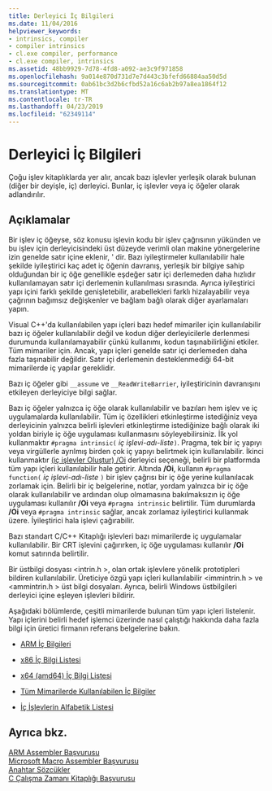 ```yaml
---
title: Derleyici İç Bilgileri
ms.date: 11/04/2016
helpviewer_keywords:
- intrinsics, compiler
- compiler intrinsics
- cl.exe compiler, performance
- cl.exe compiler, intrinsics
ms.assetid: 48bb9929-7d78-4fd8-a092-ae3c9f971858
ms.openlocfilehash: 9a014e870d731d7e7d443c3bfefd66884aa50d5d
ms.sourcegitcommit: 0ab61bc3d2b6cfbd52a16c6ab2b97a8ea1864f12
ms.translationtype: MT
ms.contentlocale: tr-TR
ms.lasthandoff: 04/23/2019
ms.locfileid: "62349114"
---
```

# <a name="compiler-intrinsics"></a>Derleyici İç Bilgileri

Çoğu işlev kitaplıklarda yer alır, ancak bazı işlevler yerleşik olarak bulunan (diğer bir deyişle, iç) derleyici. Bunlar, iç işlevler veya iç öğeler olarak adlandırılır.

## <a name="remarks"></a>Açıklamalar

Bir işlev iç öğeyse, söz konusu işlevin kodu bir işlev çağrısının yükünden ve bu işlev için derleyicisindeki üst düzeyde verimli olan makine yönergelerine izin genelde satır içine eklenir, ' dir. Bazı iyileştirmeler kullanılabilir hale şekilde iyileştirici kaç adet iç öğenin davranış, yerleşik bir bilgiye sahip olduğundan bir iç öğe genellikle eşdeğer satır içi derlemeden daha hızlıdır kullanılamayan satır içi derlemenin kullanılması sırasında. Ayrıca iyileştirici yapı içini farklı şekilde genişletebilir, arabellekleri farklı hizalayabilir veya çağrının bağımsız değişkenler ve bağlam bağlı olarak diğer ayarlamaları yapın.

Visual C++'da kullanılabilen yapı içleri bazı hedef mimariler için kullanılabilir bazı iç öğeler kullanılabilir değil ve kodun diğer derleyicilerle derlenmesi durumunda kullanılamayabilir çünkü kullanımı, kodun taşınabilirliğini etkiler. Tüm mimariler için. Ancak, yapı içleri genelde satır içi derlemeden daha fazla taşınabilir değildir. Satır içi derlemenin desteklenmediği 64-bit mimarilerde iç yapılar gereklidir.

Bazı iç öğeler gibi `__assume` ve `__ReadWriteBarrier`, iyileştiricinin davranışını etkileyen derleyiciye bilgi sağlar.

Bazı iç öğeler yalnızca iç öğe olarak kullanılabilir ve bazıları hem işlev ve iç uygulamalarda kullanılabilir. Tüm iç özellikleri etkinleştirme istediğiniz veya derleyicinin yalnızca belirli işlevleri etkinleştirme istediğinize bağlı olarak iki yoldan biriyle iç öğe uygulaması kullanmasını söyleyebilirsiniz. İlk yol kullanmaktır `#pragma intrinsic(` *iç işlevi-adı-liste*`)`. Pragma, tek bir iç yapıyı veya virgüllerle ayrılmış birden çok iç yapıyı belirtmek için kullanılabilir. İkinci kullanmaktır [(iç işlevler Oluştur) /Oi](../build/reference/oi-generate-intrinsic-functions.md) derleyici seçeneği, belirli bir platformda tüm yapı içleri kullanılabilir hale getirir. Altında **/Oi**, kullanın `#pragma function(` *iç işlevi-adı-liste* `)` bir işlev çağrısı bir iç öğe yerine kullanılacak zorlamak için. Belirli bir iç belgelerine, notlar, yordam yalnızca bir iç öğe olarak kullanılabilir ve ardından olup olmamasına bakılmaksızın iç öğe uygulaması kullanılır **/Oi** veya `#pragma intrinsic` belirtilir. Tüm durumlarda **/Oi** veya `#pragma intrinsic` sağlar, ancak zorlamaz iyileştirici kullanmak üzere. İyileştirici hala işlevi çağırabilir.

Bazı standart C/C++ Kitaplığı işlevleri bazı mimarilerde iç uygulamalar kullanılabilir. Bir CRT işlevini çağırırken, iç öğe uygulaması kullanılır **/Oi** komut satırında belirtilir.

Bir üstbilgi dosyası \<intrin.h >, olan ortak işlevlere yönelik prototipleri bildiren kullanılabilir. Üreticiye özgü yapı içleri kullanılabilir \<immintrin.h > ve \<ammintrin.h > üst bilgi dosyaları. Ayrıca, belirli Windows üstbilgileri derleyici içine eşleyen işlevleri bildirir.

Aşağıdaki bölümlerde, çeşitli mimarilerde bulunan tüm yapı içleri listelenir. Yapı içlerini belirli hedef işlemci üzerinde nasıl çalıştığı hakkında daha fazla bilgi için üretici firmanın referans belgelerine bakın.

- [ARM İç Bilgileri](../intrinsics/arm-intrinsics.md)

- [x86 İç Bilgi Listesi](../intrinsics/x86-intrinsics-list.md)

- [x64 (amd64) İç Bilgi Listesi](../intrinsics/x64-amd64-intrinsics-list.md)

- [Tüm Mimarilerde Kullanılabilen İç Bilgiler](../intrinsics/intrinsics-available-on-all-architectures.md)

- [İç İşlevlerin Alfabetik Listesi](../intrinsics/alphabetical-listing-of-intrinsic-functions.md)

## <a name="see-also"></a>Ayrıca bkz.

[ARM Assembler Başvurusu](../assembler/arm/arm-assembler-reference.md)<br/>
[Microsoft Macro Assembler Başvurusu](../assembler/masm/microsoft-macro-assembler-reference.md)<br/>
[Anahtar Sözcükler](../cpp/keywords-cpp.md)<br/>
[C Çalışma Zamanı Kitaplığı Başvurusu](../c-runtime-library/c-run-time-library-reference.md)
